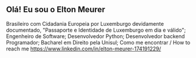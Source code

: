 ## Olá! Eu sou o Elton Meurer

Brasileiro com Cidadania Europeia por Luxemburgo devidamente documentado, "Passaporte e Identidade de Luxemburgo em dia e válido"; 
Engenheiro de Software; 
Desenvolvedor Python; 
Desenvolvedor backend Programador; 
Bacharel em Direito pela Unisul;
Como me encontrar / How to reach me https://www.linkedin.com/in/elton-meurer-174191229/

<!---
devmeurer/devmeurer is a ✨ special ✨ repository because its `README.md` (this file) appears on your GitHub profile.
You can click the Preview link to take a look at your changes.
--->
